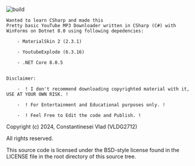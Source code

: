 ![build](https://github.com/VLDG2712/YT2MP3Sharp/actions/workflows/dotnet.yml/badge.svg)

    Wanted to learn CSharp and made this
    Pretty basic YouTube MP3 Downloader written in CSharp (C#) with WinForms on Dotnet 8.0 using following depedencies:
       
        - MaterialSkin 2 (2.3.1)
        
        - YoutubeExplode (6.3.16)
        
        - .NET Core 8.0.5


    Disclaimer:

        -  ! I don't recommend downloading copyrighted material with it, USE AT YOUR OWN RISK. !

        -  ! For Entertainment and Educational purposes only. !

        -  ! Feel Free to Edit the code and Publish. !


Copyright (c) 2024, Constantinesei Vlad (VLDG2712)

All rights reserved.

This source code is licensed under the BSD-style license found in the
LICENSE file in the root directory of this source tree. 
